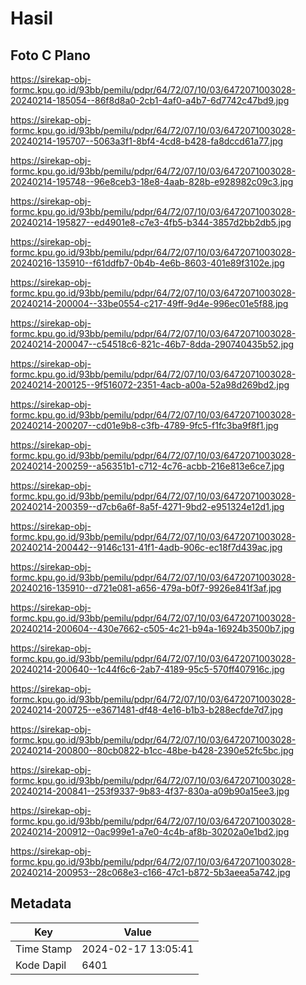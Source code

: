 # Hasil

## Foto C Plano

https://sirekap-obj-formc.kpu.go.id/93bb/pemilu/pdpr/64/72/07/10/03/6472071003028-20240214-185054--86f8d8a0-2cb1-4af0-a4b7-6d7742c47bd9.jpg

https://sirekap-obj-formc.kpu.go.id/93bb/pemilu/pdpr/64/72/07/10/03/6472071003028-20240214-195707--5063a3f1-8bf4-4cd8-b428-fa8dccd61a77.jpg

https://sirekap-obj-formc.kpu.go.id/93bb/pemilu/pdpr/64/72/07/10/03/6472071003028-20240214-195748--96e8ceb3-18e8-4aab-828b-e928982c09c3.jpg

https://sirekap-obj-formc.kpu.go.id/93bb/pemilu/pdpr/64/72/07/10/03/6472071003028-20240214-195827--ed4901e8-c7e3-4fb5-b344-3857d2bb2db5.jpg

https://sirekap-obj-formc.kpu.go.id/93bb/pemilu/pdpr/64/72/07/10/03/6472071003028-20240216-135910--f61ddfb7-0b4b-4e6b-8603-401e89f3102e.jpg

https://sirekap-obj-formc.kpu.go.id/93bb/pemilu/pdpr/64/72/07/10/03/6472071003028-20240214-200004--33be0554-c217-49ff-9d4e-996ec01e5f88.jpg

https://sirekap-obj-formc.kpu.go.id/93bb/pemilu/pdpr/64/72/07/10/03/6472071003028-20240214-200047--c54518c6-821c-46b7-8dda-290740435b52.jpg

https://sirekap-obj-formc.kpu.go.id/93bb/pemilu/pdpr/64/72/07/10/03/6472071003028-20240214-200125--9f516072-2351-4acb-a00a-52a98d269bd2.jpg

https://sirekap-obj-formc.kpu.go.id/93bb/pemilu/pdpr/64/72/07/10/03/6472071003028-20240214-200207--cd01e9b8-c3fb-4789-9fc5-f1fc3ba9f8f1.jpg

https://sirekap-obj-formc.kpu.go.id/93bb/pemilu/pdpr/64/72/07/10/03/6472071003028-20240214-200259--a56351b1-c712-4c76-acbb-216e813e6ce7.jpg

https://sirekap-obj-formc.kpu.go.id/93bb/pemilu/pdpr/64/72/07/10/03/6472071003028-20240214-200359--d7cb6a6f-8a5f-4271-9bd2-e951324e12d1.jpg

https://sirekap-obj-formc.kpu.go.id/93bb/pemilu/pdpr/64/72/07/10/03/6472071003028-20240214-200442--9146c131-41f1-4adb-906c-ec18f7d439ac.jpg

https://sirekap-obj-formc.kpu.go.id/93bb/pemilu/pdpr/64/72/07/10/03/6472071003028-20240216-135910--d721e081-a656-479a-b0f7-9926e841f3af.jpg

https://sirekap-obj-formc.kpu.go.id/93bb/pemilu/pdpr/64/72/07/10/03/6472071003028-20240214-200604--430e7662-c505-4c21-b94a-16924b3500b7.jpg

https://sirekap-obj-formc.kpu.go.id/93bb/pemilu/pdpr/64/72/07/10/03/6472071003028-20240214-200640--1c44f6c6-2ab7-4189-95c5-570ff407916c.jpg

https://sirekap-obj-formc.kpu.go.id/93bb/pemilu/pdpr/64/72/07/10/03/6472071003028-20240214-200725--e3671481-df48-4e16-b1b3-b288ecfde7d7.jpg

https://sirekap-obj-formc.kpu.go.id/93bb/pemilu/pdpr/64/72/07/10/03/6472071003028-20240214-200800--80cb0822-b1cc-48be-b428-2390e52fc5bc.jpg

https://sirekap-obj-formc.kpu.go.id/93bb/pemilu/pdpr/64/72/07/10/03/6472071003028-20240214-200841--253f9337-9b83-4f37-830a-a09b90a15ee3.jpg

https://sirekap-obj-formc.kpu.go.id/93bb/pemilu/pdpr/64/72/07/10/03/6472071003028-20240214-200912--0ac999e1-a7e0-4c4b-af8b-30202a0e1bd2.jpg

https://sirekap-obj-formc.kpu.go.id/93bb/pemilu/pdpr/64/72/07/10/03/6472071003028-20240214-200953--28c068e3-c166-47c1-b872-5b3aeea5a742.jpg


## Metadata

| Key        | Value               |
| ---------- | ------------------- |
| Time Stamp | 2024-02-17 13:05:41 |
| Kode Dapil | 6401                |



